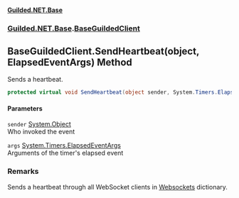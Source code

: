 
#### [Guilded.NET.Base](index 'index')
### [Guilded.NET.Base](index#Guilded_NET_Base 'Guilded.NET.Base').[BaseGuildedClient](BaseGuildedClient 'Guilded.NET.Base.BaseGuildedClient')
## BaseGuildedClient.SendHeartbeat(object, ElapsedEventArgs) Method
Sends a heartbeat.  
```csharp
protected virtual void SendHeartbeat(object sender, System.Timers.ElapsedEventArgs args);
```

#### Parameters
<a name='Guilded_NET_Base_BaseGuildedClient_SendHeartbeat(object_System_Timers_ElapsedEventArgs)_sender'></a>
`sender` [System.Object](https://docs.microsoft.com/en-us/dotnet/api/System.Object 'System.Object')  
Who invoked the event
  
<a name='Guilded_NET_Base_BaseGuildedClient_SendHeartbeat(object_System_Timers_ElapsedEventArgs)_args'></a>
`args` [System.Timers.ElapsedEventArgs](https://docs.microsoft.com/en-us/dotnet/api/System.Timers.ElapsedEventArgs 'System.Timers.ElapsedEventArgs')  
Arguments of the timer's elapsed event
  
### Remarks
Sends a heartbeat through all WebSocket clients in [Websockets](BaseGuildedClient_Websockets 'Guilded.NET.Base.BaseGuildedClient.Websockets') dictionary.   
